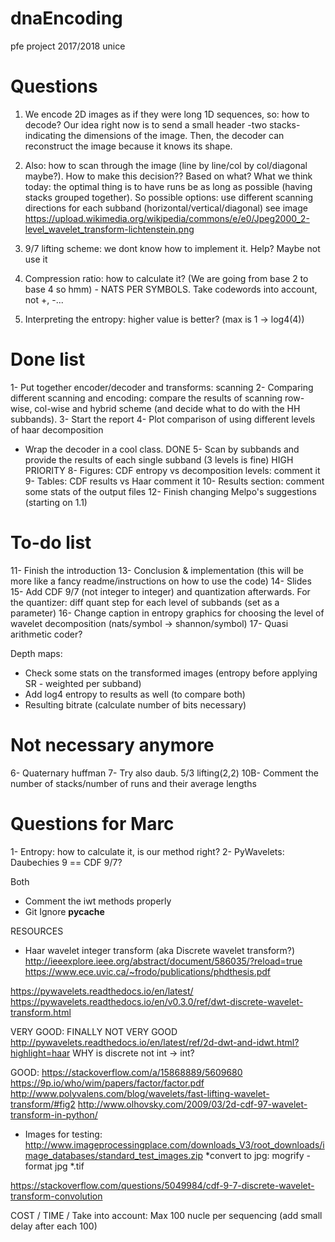# dnaEncoding
pfe project 2017/2018 unice

# Questions

1. We encode 2D images as if they were long 1D sequences, so: how to decode? 
Our idea right now is to send a small header -two stacks- indicating the dimensions of the image. Then, the decoder can reconstruct the image because it knows its shape.

2. Also: how to scan through the image (line by line/col by col/diagonal maybe?). How to make this decision?? Based on what?
What we think today: the optimal thing is to have runs be as long as possible (having stacks grouped together). So possible options: use different scanning directions for each subband (horizontal/vertical/diagonal) see image
https://upload.wikimedia.org/wikipedia/commons/e/e0/Jpeg2000_2-level_wavelet_transform-lichtenstein.png

3. 9/7 lifting scheme: we dont know how to implement it. Help? Maybe not use it

4. Compression ratio: how to calculate it? (We are going from base 2 to base 4 so hmm)  - NATS PER SYMBOLS. Take codewords into account, not +, -...

5. Interpreting the entropy: higher value is better? (max is 1 -> log4(4))

# Done list

1- Put together encoder/decoder and transforms: scanning
2- Comparing different scanning and encoding: compare the results of scanning row-wise, col-wise and hybrid scheme (and decide what to do with the HH subbands). 
3- Start the report 
4- Plot comparison of using different levels of haar decomposition
- Wrap the decoder in a cool class. DONE
5- Scan by subbands and provide the results of each single subband (3 levels is fine) HIGH PRIORITY
8- Figures: CDF entropy vs decomposition levels: comment it
9- Tables:  CDF results vs Haar comment it
10- Results section: comment some stats of the output files
12- Finish changing Melpo's suggestions (starting on 1.1)


# To-do list
11- Finish the introduction
13- Conclusion & implementation (this will be more like a fancy readme/instructions on how to use the code)
14- Slides
15- Add CDF 9/7 (not integer to integer) and quantization afterwards. For the quantizer: diff quant step for each level of subbands (set as a parameter)
16- Change caption in entropy graphics for choosing the level of wavelet decomposition (nats/symbol -> shannon/symbol)
17- Quasi arithmetic coder?

Depth maps:
- Check some stats on the transformed images (entropy before applying SR - weighted per subband)
- Add log4 entropy to results as well (to compare both)
- Resulting bitrate (calculate number of bits necessary)

# Not necessary anymore
6- Quaternary huffman
7- Try also daub. 5/3 lifting(2,2)
10B- Comment the number of stacks/number of runs and their average lengths

# Questions for Marc
1- Entropy: how to calculate it, is our method right?
2- PyWavelets: Daubechies 9 == CDF 9/7? 

Both
- Comment the iwt methods properly
- Git Ignore __pycache__

RESOURCES
- Haar wavelet integer transform (aka Discrete wavelet transform?)
http://ieeexplore.ieee.org/abstract/document/586035/?reload=true
https://www.ece.uvic.ca/~frodo/publications/phdthesis.pdf

https://pywavelets.readthedocs.io/en/latest/
https://pywavelets.readthedocs.io/en/v0.3.0/ref/dwt-discrete-wavelet-transform.html

VERY GOOD: FINALLY NOT VERY GOOD
http://pywavelets.readthedocs.io/en/latest/ref/2d-dwt-and-idwt.html?highlight=haar
WHY is discrete not int -> int?

GOOD:
https://stackoverflow.com/a/15868889/5609680
https://9p.io/who/wim/papers/factor/factor.pdf
http://www.polyvalens.com/blog/wavelets/fast-lifting-wavelet-transform/#fig2
http://www.olhovsky.com/2009/03/2d-cdf-97-wavelet-transform-in-python/

- Images for testing:
	http://www.imageprocessingplace.com/downloads_V3/root_downloads/image_databases/standard_test_images.zip
	*convert to jpg: mogrify -format jpg *.tif


https://stackoverflow.com/questions/5049984/cdf-9-7-discrete-wavelet-transform-convolution

COST / TIME / 
Take into account: Max 100 nucle per sequencing (add small delay after each 100)

